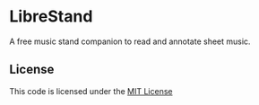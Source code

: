 LibreStand
==========

A free music stand companion to read and annotate sheet music.

## License
This code is licensed under the [MIT License](https://github.com/BLM16/LibreStand/blob/master/LICENSE)
